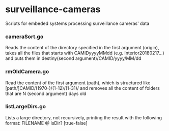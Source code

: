 # surveillance-cameras
Scripts for embeded systems processing surveillance cameras' data

### cameraSort.go
Reads the content of the directory specified in the first argument (origin), takes all the files that starts with CAMIDyyyyMMdd (e.g. Interior20180217...) and puts them in destiny(second argument)/CAMID/yyyy/MM/dd

### rmOldCamera.go
Read the content of the first argument (path), which is structured like [path/]CAMID/(1970-)/(1-12)/(1-31)/ and removes all the content of folders that are N (second argument) days old

### listLargeDirs.go
Lists a large directory, not recursively, printing the result with the following format: FILENAME @ IsDir? [true-false]
